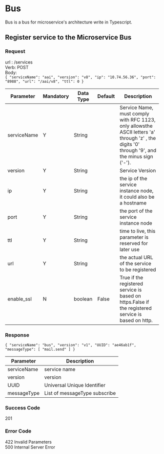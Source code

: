 # Bus

Bus is a bus for microservice's architecture write in Typescript.

## Register service to the Microservice Bus

### Request

url : /services  
Verb: POST  
Body:   
`
{
  "serviceName": "aai",
  "version": "v8",
  "ip": "10.74.56.36",
  "port": "8988",
  "url": "/aai/v8",
  "ttl": 0
}
`


| Parameter   |Mandatory|Data Type|Default|Description|
|-------------|---------|---------|-------|-----------|
| serviceName | Y       | String  |       | Service Name, must comply with RFC 1123, only allowsthe ASCII letters 'a' through 'z' , the digits '0' through '9', and the minus sign ('-').|
| version     | Y       | String  |       | Service Version |
| ip          | Y       | String  |       | the ip of the service instance node, it could also be a hostname |
| port        | Y       | String  |       | the port of the service instance node |
| ttl         | Y       | String  |       | time to live, this parameter is reserved for later use |
| url         | Y       | String  |       | the actual URL of the service to be registered |
| enable_ssl  | N       | boolean | False | True if the registered service is based on https.False if the registered service is based on http. |

### Response

`{
  "serviceName": "bus",
  "version": "v1",
  "UUID": "ae46ab1f",
  "messageType": [
    "mail.send"
  ]
}`

| Parameter   | Description |
|-------------|-------------|
| serviceName | service name |
| version     | version |
| UUID        | Universal Unique Identifier |
| messageType | List of messageType subscribe |

### Success Code
201

### Error Code
422 Invalid Parameters  
500 Internal Server Error
